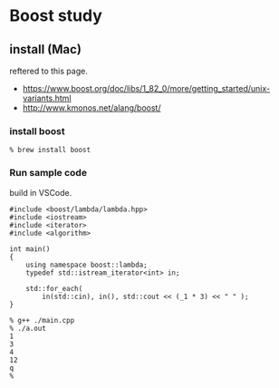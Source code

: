 # Boost study

## install (Mac)

reftered to this page.

* https://www.boost.org/doc/libs/1_82_0/more/getting_started/unix-variants.html
* http://www.kmonos.net/alang/boost/

### install boost

```
% brew install boost
```

### Run sample code

build in VSCode.

```
#include <boost/lambda/lambda.hpp>
#include <iostream>
#include <iterator>
#include <algorithm>

int main()
{
    using namespace boost::lambda;
    typedef std::istream_iterator<int> in;

    std::for_each(
        in(std::cin), in(), std::cout << (_1 * 3) << " " );
}
```

```
% g++ ./main.cpp
% ./a.out       
1
3 
4
12 
q
% 
```